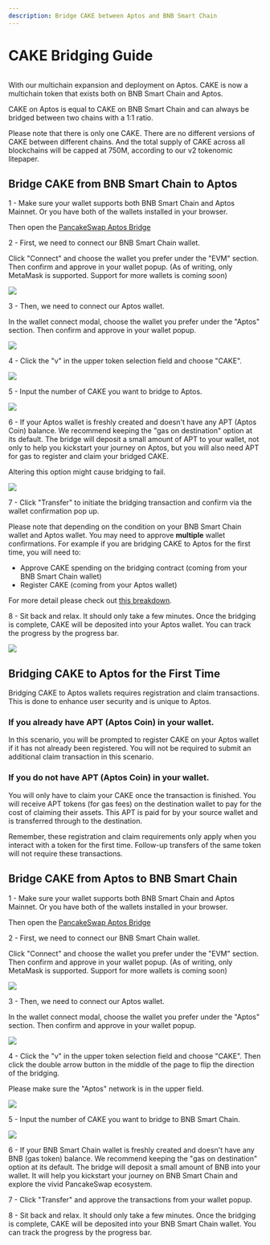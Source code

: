 ```yaml
---
description: Bridge CAKE between Aptos and BNB Smart Chain
---
```


# CAKE Bridging Guide

<figure><img src="../.gitbook/assets/image (37).png" alt=""><figcaption></figcaption></figure>

With our multichain expansion and deployment on Aptos. CAKE is now a multichain token that exists both on BNB Smart Chain and Aptos.&#x20;

CAKE on Aptos is equal to CAKE on BNB Smart Chain and can always be bridged between two chains with a 1:1 ratio.&#x20;

Please note that there is only one CAKE. There are no different versions of CAKE between different chains. And the total supply of CAKE across all blockchains will be capped at 750M, according to our v2 tokenomic litepaper.

## Bridge CAKE from BNB Smart Chain to Aptos

1 - Make sure your wallet supports both BNB Smart Chain and Aptos Mainnet. Or you have both of the wallets installed in your browser.&#x20;

Then open the [PancakeSwap Aptos Bridge](https://bridge.pancakeswap.finance/aptos)



2 - First, we need to connect our BNB Smart Chain wallet.&#x20;

Click "Connect" and choose the wallet you prefer under the "EVM" section. Then confirm and approve in your wallet popup. (As of writing, only MetaMask is supported. Support for more wallets is coming soon)

![](<../.gitbook/assets/bridging-wallet-connect-modal (1).png>)



3 - Then, we need to connect our Aptos wallet.

In the wallet connect modal, choose the wallet you prefer under the "Aptos" section. Then confirm and approve in your wallet popup.

![](<../.gitbook/assets/bridging-default-state (1).png>)



4 - Click the "v" in the upper token selection field and choose "CAKE".

![](../.gitbook/assets/upper-field.png)



5 - Input the number of CAKE you want to bridge to Aptos.

![](../.gitbook/assets/bridging-amount-entered.png)



6 - If your Aptos wallet is freshly created and doesn't have any APT (Aptos Coin) balance. We recommend keeping the "gas on destination" option at its default. The bridge will deposit a small amount of APT to your wallet, not only to help you kickstart your journey on Aptos, but you will also need APT for gas to register and claim your bridged CAKE.

Altering this option might cause bridging to fail.

![](../.gitbook/assets/bridging-gas-on-dest.png)



7 - Click "Transfer" to initiate the bridging transaction and confirm via the wallet confirmation pop up.

Please note that depending on the condition on your BNB Smart Chain wallet and Aptos wallet. You may need to approve **multiple** wallet confirmations. For example if you are bridging CAKE to Aptos for the first time, you will need to:

* Approve CAKE spending on the bridging contract (coming from your BNB Smart Chain wallet)
* Register CAKE (coming from your Aptos wallet)

For more detail please check out [this breakdown](cake-bridging-guide.md#bridging-cake-to-aptos-for-the-first-time).



8 - Sit back and relax. It should only take a few minutes. Once the bridging is complete, CAKE will be deposited into your Aptos wallet. You can track the progress by the progress bar.

![](../.gitbook/assets/bridging-complete-half.png)



## Bridging CAKE to Aptos for the First Time

Bridging CAKE to Aptos wallets requires registration and claim transactions. This is done to enhance user security and is unique to Aptos.&#x20;

### If you already have APT (Aptos Coin) in your wallet.

In this scenario, you will be prompted to register CAKE on your Aptos wallet if it has not already been registered. You will not be required to submit an additional claim transaction in this scenario.&#x20;

### If you do not have APT (Aptos Coin) in your wallet.

You will only have to claim your CAKE once the transaction is finished. You will receive APT tokens (for gas fees) on the destination wallet to pay for the cost of claiming their assets. This APT is paid for by your source wallet and is transferred through to the destination.

Remember, these registration and claim requirements only apply when you interact with a token for the first time. Follow-up transfers of the same token will not require these transactions.

## Bridge CAKE from Aptos to BNB Smart Chain

1 - Make sure your wallet supports both BNB Smart Chain and Aptos Mainnet. Or you have both of the wallets installed in your browser.&#x20;

Then open the [PancakeSwap Aptos Bridge](https://bridge.pancakeswap.finance/aptos)



2 - First, we need to connect our BNB Smart Chain wallet.&#x20;

Click "Connect" and choose the wallet you prefer under the "EVM" section. Then confirm and approve in your wallet popup. (As of writing, only MetaMask is supported. Support for more wallets is coming soon)

![](../.gitbook/assets/bridging-wallet-connect-modal.png)



3 - Then, we need to connect our Aptos wallet.

In the wallet connect modal, choose the wallet you prefer under the "Aptos" section. Then confirm and approve in your wallet popup.

![](../.gitbook/assets/bridging-default-state.png)



4 - Click the "v" in the upper token selection field and choose "CAKE". Then click the double arrow button in the middle of the page to flip the direction of the bridging.

Please make sure the "Aptos" network is in the upper field.

![](../.gitbook/assets/upper-field-aptos.png)



5 - Input the number of CAKE you want to bridge to BNB Smart Chain.

![](../.gitbook/assets/bridging-aptos-to-bsc-with-amount.png)



6 - If your BNB Smart Chain wallet is freshly created and doesn't have any BNB (gas token) balance. We recommend keeping the "gas on destination" option at its default. The bridge will deposit a small amount of BNB into your wallet. It will help you kickstart your journey on BNB Smart Chain and explore the vivid PancakeSwap ecosystem.



7 - Click "Transfer" and approve the transactions from your wallet popup.



8 - Sit back and relax. It should only take a few minutes. Once the bridging is complete, CAKE will be deposited into your BNB Smart Chain wallet. You can track the progress by the progress bar.


